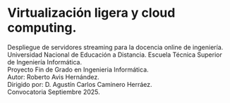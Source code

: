 # Virtualización ligera y cloud computing. 
Despliegue de servidores streaming para la docencia online de ingeniería.</br>
Universidad Nacional de Educación a Distancia. Escuela Técnica Superior de Ingeniería Informática.</br>
Proyecto Fin de Grado en Ingenieria Informática.</br>
Autor: Roberto Avis Hernández.</br>
Dirigido por: D. Agustín Carlos Caminero Herráez.</br>
Convocatoria Septiembre 2025.
